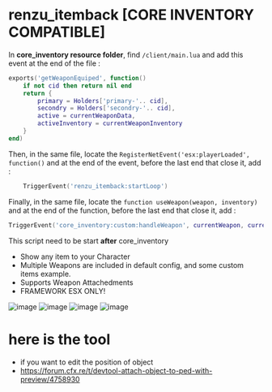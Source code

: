 # renzu_itemback [CORE INVENTORY COMPATIBLE]

In **core_inventory resource folder**, find `/client/main.lua` and add this event at the end of the file :
```lua 
exports('getWeaponEquiped', function()
    if not cid then return nil end
    return { 
        primary = Holders['primary-'.. cid],
        secondry = Holders['secondry-'.. cid],
        active = currentWeaponData,
        activeInventory = currentWeaponInventory
    }
end)
```

Then, in the same file, locate the `RegisterNetEvent('esx:playerLoaded', function()` and at the end of the event, before the last end that close it, add :
```lua
    TriggerEvent('renzu_itemback:startLoop')
```

Finally, in the same file, locate the `function useWeapon(weapon, inventory)` and at the end of the function, before the last end that close it, add :
```lua
TriggerEvent('core_inventory:custom:handleWeapon', currentWeapon, currentWeaponData, currentWeaponInventory)
```

This script need to be start **after** core_inventory

- Show any item to your Character
- Multiple Weapons are included in default config, and some custom items example.
- Supports Weapon Attachedments
- FRAMEWORK ESX ONLY!

![image](https://user-images.githubusercontent.com/82306584/197387181-ab0957b4-b432-4461-8cf1-ece436538472.png)
![image](https://user-images.githubusercontent.com/82306584/192984062-9d57d413-0d32-4bbc-ab5a-3e17c584cebd.png)
![image](https://user-images.githubusercontent.com/82306584/192984202-bdcc96bd-f764-4d7b-a8ea-9444cc8bc354.png)
![image](https://user-images.githubusercontent.com/82306584/192984478-f248d17d-7f96-4d4f-af65-a6cba585ee9c.png)


# here is the tool
- if you want to edit the position of object
- https://forum.cfx.re/t/devtool-attach-object-to-ped-with-preview/4758930
